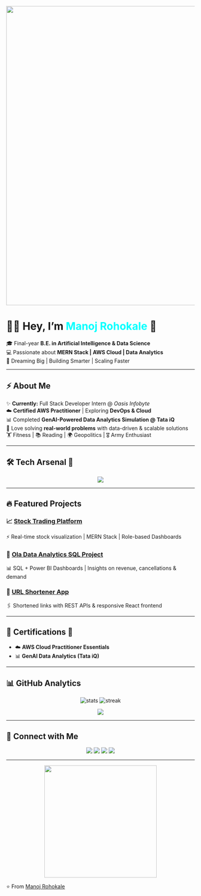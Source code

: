 <!-- Futuristic Banner -->
<p align="center">
  <img src="https://i.gifer.com/origin/71/712f6e29fc9f7ef6e5a94a541f6278d8.gif" width="800"/>
</p>

# 👨‍💻 Hey, I’m <span style="color:#00FFFF">Manoj Rohokale</span> 🌌  

🎓 Final-year **B.E. in Artificial Intelligence & Data Science**  
💻 Passionate about **MERN Stack | AWS Cloud | Data Analytics**  
🚀 Dreaming Big | Building Smarter | Scaling Faster  

---

## ⚡ About Me  

✨ **Currently:** Full Stack Developer Intern @ *Oasis Infobyte*  
☁️ **Certified AWS Practitioner** | Exploring **DevOps & Cloud**  
📊 Completed **GenAI-Powered Data Analytics Simulation @ Tata iQ**  
🔭 Love solving **real-world problems** with data-driven & scalable solutions  
🏋️ Fitness | 📚 Reading | 🌍 Geopolitics | 🎖️ Army Enthusiast  

---

## 🛠️ Tech Arsenal 🚀  

<p align="center">
<img src="https://skillicons.dev/icons?i=cpp,python,js,react,nodejs,express,mongodb,bootstrap,aws,docker,git,github,linux,sql" />
</p>

---

## 🔥 Featured Projects  

### 📈 [Stock Trading Platform](https://github.com/ManojRohokale/stock-trading-platform.git)  
⚡ Real-time stock visualization | MERN Stack | Role-based Dashboards  

### 🚖 [Ola Data Analytics SQL Project](https://github.com/ManojRohokale/Ola-Data-Analytics-SQL-Project.git)  
📊 SQL + Power BI Dashboards | Insights on revenue, cancellations & demand  

### 🔗 [URL Shortener App](https://github.com/ManojRohokale/url-shortener-app.git)  
🖇️ Shortened links with REST APIs & responsive React frontend  

---

## 📜 Certifications 🏅  

- ☁️ **AWS Cloud Practitioner Essentials**  
- 📊 **GenAI Data Analytics (Tata iQ)**  

---

## 📊 GitHub Analytics  

<p align="center">
  <img src="https://github-readme-stats.vercel.app/api?username=ManojRohokale&show_icons=true&theme=tokyonight" alt="stats"/>
  <img src="https://github-readme-streak-stats.herokuapp.com/?user=ManojRohokale&theme=tokyonight" alt="streak"/>
</p>

<p align="center">
  <img src="https://github-readme-stats.vercel.app/api/top-langs/?username=ManojRohokale&layout=compact&theme=tokyonight"/>
</p>

---

## 🤝 Connect with Me  

<p align="center">
  <a href="mailto:manojrohokale221@gmail.com"><img src="https://img.shields.io/badge/Gmail-D14836?logo=gmail&logoColor=white" /></a>
  <a href="https://linkedin.com/in/manoj-rohokale"><img src="https://img.shields.io/badge/LinkedIn-0077B5?logo=linkedin&logoColor=white" /></a>
  <a href="https://github.com/ManojRohokale"><img src="https://img.shields.io/badge/GitHub-100000?logo=github&logoColor=white" /></a>
  <a href="tel:+917385024281"><img src="https://img.shields.io/badge/Phone-25D366?logo=whatsapp&logoColor=white" /></a>
</p>

---

<p align="center">
  <img src="https://i.gifer.com/3d12.gif" width="300"/>
</p>

⭐️ From [Manoj Rohokale](https://github.com/ManojRohokale)
